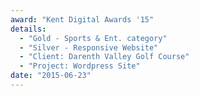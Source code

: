 ```yaml
---
award: "Kent Digital Awards '15"
details:
  - "Gold - Sports & Ent. category"
  - "Silver - Responsive Website"
  - "Client: Darenth Valley Golf Course"
  - "Project: Wordpress Site"
date: "2015-06-23"
---
```


